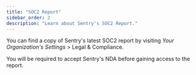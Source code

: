 ```yaml
---
title: "SOC2 Report"
sidebar_order: 2
description: "Learn about Sentry's SOC2 Report."
---
```


You can find a copy of Sentry's latest SOC2 report by visiting _Your Organization's Settings_ > Legal & Compliance.

You will be required to accept Sentry's NDA before gaining access to the report.
